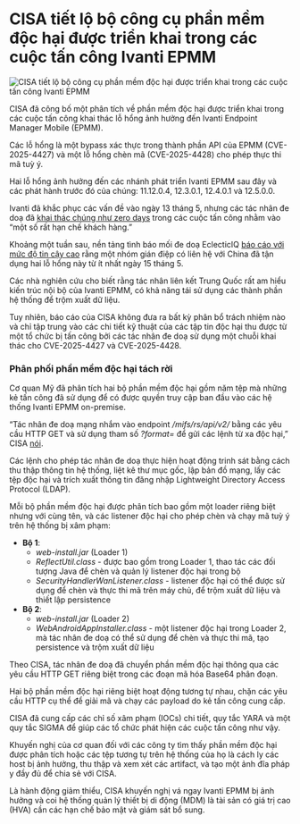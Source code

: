 # CISA tiết lộ bộ công cụ phần mềm độc hại được triển khai trong các cuộc tấn công Ivanti EPMM

![CISA tiết lộ bộ công cụ phần mềm độc hại được triển khai trong các cuộc tấn công Ivanti EPMM](https://www.bleepstatic.com/content/hl-images/2024/07/12/hacker.jpg)

CISA đã công bố một phân tích về phần mềm độc hại được triển khai trong các cuộc tấn công khai thác lỗ hổng ảnh hưởng đến Ivanti Endpoint Manager Mobile (EPMM).

Các lỗ hổng là một bypass xác thực trong thành phần API của EPMM (CVE-2025-4427) và một lỗ hổng chèn mã (CVE-2025-4428) cho phép thực thi mã tuỳ ý.

Hai lỗ hổng ảnh hưởng đến các nhánh phát triển Ivanti EPMM sau đây và các phát hành trước đó của chúng: 11.12.0.4, 12.3.0.1, 12.4.0.1 và 12.5.0.0.

Ivanti đã khắc phục các vấn đề vào ngày 13 tháng 5, nhưng các tác nhân đe doạ đã [khai thác chúng như zero days](https://www.bleepingcomputer.com/news/security/ivanti-fixes-epmm-zero-days-chained-in-code-execution-attacks/) trong các cuộc tấn công nhằm vào “một số rất hạn chế khách hàng.”

Khoảng một tuần sau, nền tảng tình báo mối đe doạ EclecticIQ [báo cáo với mức độ tin cậy cao](https://www.bleepingcomputer.com/news/security/ivanti-epmm-flaw-exploited-by-chinese-hackers-to-breach-govt-agencies/) rằng một nhóm gián điệp có liên hệ với China đã tận dụng hai lỗ hổng này từ ít nhất ngày 15 tháng 5.

Các nhà nghiên cứu cho biết rằng tác nhân liên kết Trung Quốc rất am hiểu kiến trúc nội bộ của Ivanti EPMM, có khả năng tái sử dụng các thành phần hệ thống để trộm xuất dữ liệu.

Tuy nhiên, báo cáo của CISA không đưa ra bất kỳ phân bổ trách nhiệm nào và chỉ tập trung vào các chi tiết kỹ thuật của các tập tin độc hại thu được từ một tổ chức bị tấn công bởi các tác nhân đe doạ sử dụng một chuỗi khai thác cho CVE-2025-4427 và CVE-2025-4428.

### Phân phối phần mềm độc hại tách rời

Cơ quan Mỹ đã phân tích hai bộ phần mềm độc hại gồm năm tệp mà những kẻ tấn công đã sử dụng để có được quyền truy cập ban đầu vào các hệ thống Ivanti EPMM on-premise.

“Tác nhân đe doạ mạng nhắm vào endpoint _/mifs/rs/api/v2/_ bằng các yêu cầu HTTP GET và sử dụng tham số _?format=_ để gửi các lệnh từ xa độc hại,” CISA [nói](https://www.cisa.gov/news-events/analysis-reports/ar25-261a).

Các lệnh cho phép tác nhân đe doạ thực hiện hoạt động trinh sát bằng cách thu thập thông tin hệ thống, liệt kê thư mục gốc, lập bản đồ mạng, lấy các tệp độc hại và trích xuất thông tin đăng nhập Lightweight Directory Access Protocol (LDAP).

Mỗi bộ phần mềm độc hại được phân tích bao gồm một loader riêng biệt nhưng với cùng tên, và các listener độc hại cho phép chèn và chạy mã tuỳ ý trên hệ thống bị xâm phạm:

* **Bộ 1**:  
   * _web-install.jar_ (Loader 1)  
   * _ReflectUtil.class_ \- được bao gồm trong Loader 1, thao tác các đối tượng Java để chèn và quản lý listener độc hại trong bộ  
   * _SecurityHandlerWanListener.class_ \- listener độc hại có thể được sử dụng để chèn và thực thi mã trên máy chủ, để trộm xuất dữ liệu và thiết lập persistence
* **Bộ 2**:  
   * _web-install.jar_ (Loader 2)  
   * _WebAndroidAppInstaller.class_ \- một listener độc hại trong Loader 2, mà tác nhân đe doạ có thể sử dụng để chèn và thực thi mã, tạo persistence và trộm xuất dữ liệu

Theo CISA, tác nhân đe doạ đã chuyển phần mềm độc hại thông qua các yêu cầu HTTP GET riêng biệt trong các đoạn mã hóa Base64 phân đoạn.

Hai bộ phần mềm độc hại riêng biệt hoạt động tương tự nhau, chặn các yêu cầu HTTP cụ thể để giải mã và chạy các payload do kẻ tấn công cung cấp.

CISA đã cung cấp các chỉ số xâm phạm (IOCs) chi tiết, quy tắc YARA và một quy tắc SIGMA để giúp các tổ chức phát hiện các cuộc tấn công như vậy.

Khuyến nghị của cơ quan đối với các công ty tìm thấy phần mềm độc hại được phân tích hoặc các tệp tương tự trên hệ thống của họ là cách ly các host bị ảnh hưởng, thu thập và xem xét các artifact, và tạo một ảnh đĩa pháp y đầy đủ để chia sẻ với CISA.

Là hành động giảm thiểu, CISA khuyến nghị vá ngay Ivanti EPMM bị ảnh hưởng và coi hệ thống quản lý thiết bị di động (MDM) là tài sản có giá trị cao (HVA) cần các hạn chế bảo mật và giám sát bổ sung.